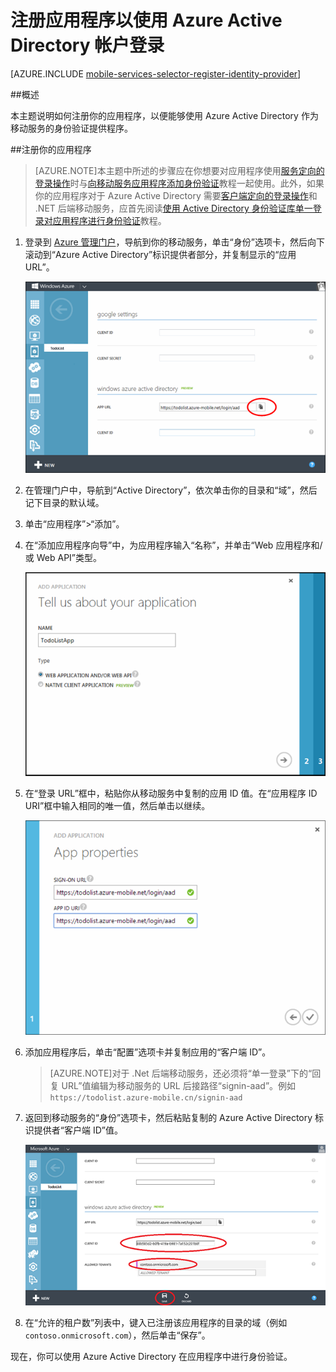 <properties 
	pageTitle="注册以进行 Azure Active Directory 身份验证 | Windows Azure" 
	description="了解如何在移动服务应用程序中注册以进行 Azure Active Directory 身份验证。" 
	authors="wesmc7777" 
	services="mobile-services" 
	documentationCenter="" 
	manager="dwrede" 
	editor=""/>

<tags 
	ms.service="mobile-services" 
	ms.date="11/15/2015" 
	wacn.date="12/31/2015"/>

# 注册应用程序以使用 Azure Active Directory 帐户登录

[AZURE.INCLUDE [mobile-services-selector-register-identity-provider](../includes/mobile-services-selector-register-identity-provider.md)]

##概述

本主题说明如何注册你的应用程序，以便能够使用 Azure Active Directory 作为移动服务的身份验证提供程序。

##注册你的应用程序

>[AZURE.NOTE]本主题中所述的步骤应在你想要对应用程序使用[服务定向的登录操作](/documentation/articles/mobile-services-dotnet-backend-windows-store-dotnet-get-started-users)时与[向移动服务应用程序添加身份验证](http://msdn.microsoft.com/zh-cn/library/azure/dn283952.aspx)教程一起使用。此外，如果你的应用程序对于 Azure Active Directory 需要[客户端定向的登录操作](http://msdn.microsoft.com/zh-cn/library/azure/jj710106.aspx)和 .NET 后端移动服务，应首先阅读[使用 Active Directory 身份验证库单一登录对应用程序进行身份验证](/documentation/articles/mobile-services-windows-store-dotnet-adal-sso-authentication)教程。

1. 登录到 [Azure 管理门户]，导航到你的移动服务，单击“身份”选项卡，然后向下滚动到“Azure Active Directory”标识提供者部分，并复制显示的“应用 URL”。

    ![AAD 的移动服务应用 URL](./media/mobile-services-how-to-register-active-directory-authentication/mobile-services-copy-app-url-waad-auth.png)


2. 在管理门户中，导航到“Active Directory”，依次单击你的目录和“域”，然后记下目录的默认域。

3. 单击“应用程序”>“添加”。

4. 在“添加应用程序向导”中，为应用程序输入“名称”，并单击“Web 应用程序和/或 Web API”类型。

    ![为 AAD 应用命名](./media/mobile-services-how-to-register-active-directory-authentication/mobile-services-add-app-wizard-1-waad-auth.png)

5. 在“登录 URL”框中，粘贴你从移动服务中复制的应用 ID 值。在“应用程序 ID URI”框中输入相同的唯一值，然后单击以继续。
 
    ![设置 AAD 应用属性](./media/mobile-services-how-to-register-active-directory-authentication/mobile-services-add-app-wizard-2-waad-auth.png)

6. 添加应用程序后，单击“配置”选项卡并复制应用的“客户端 ID”。

    >[AZURE.NOTE]对于 .Net 后端移动服务，还必须将“单一登录”下的“回复 URL”值编辑为移动服务的 URL 后接路径“signin-aad”。例如 `https://todolist.azure-mobile.cn/signin-aad`

7. 返回到移动服务的“身份”选项卡，然后粘贴复制的 Azure Active Directory 标识提供者“客户端 ID”值。
 
    ![](./media/mobile-services-how-to-register-active-directory-authentication/mobile-services-clientid-pasted-waad-auth.png)

8.  在“允许的租户数”列表中，键入已注册该应用程序的目录的域（例如 `contoso.onmicrosoft.com`），然后单击“保存”。


现在，你可以使用 Azure Active Directory 在应用程序中进行身份验证。



<!-- Anchors. -->

<!-- Images. -->


<!-- URLs. -->
[Azure 管理门户]: https://manage.windowsazure.cn/

<!---HONumber=Mooncake_1221_2015-->